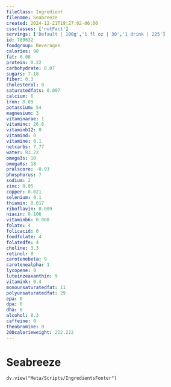 ```yaml
---
fileClass: Ingredient
filename: Seabreeze
created: 2024-12-21T19:27:02-06:00
cssclasses: ['nutFact']
servings: ['Default | 100g','1 fl oz | 30','1 drink | 225']
id: 789632
foodgroup: Beverages
calories: 90
fat: 0.08
protein: 0.22
carbohydrate: 8.07
sugars: 7.18
fiber: 0.3
cholesterol: 0
saturatedfats: 0.007
calcium: 6
iron: 0.09
potassium: 54
magnesium: 3
vitaminarae: 1
vitaminc: 26.6
vitaminb12: 0
vitamind: 0
vitamine: 0.1
netcarbs: 7.77
water: 83.22
omega3s: 10
omega6s: 18
pralscore: -0.93
phosphorus: 7
sodium: 2
zinc: 0.05
copper: 0.021
selenium: 0.1
thiamin: 0.017
riboflavin: 0.009
niacin: 0.106
vitaminb6: 0.008
folate: 4
folicacid: 0
foodfolate: 4
folatedfe: 4
choline: 3.3
retinol: 0
carotenebeta: 9
carotenealpha: 1
lycopene: 0
luteinzeaxanthin: 9
vitamink: 0.4
monounsaturatedfat: 11
polyunsaturatedfat: 29
epa: 0
dpa: 0
dha: 0
alcohol: 8.3
caffeine: 0
theobromine: 0
200calorieweight: 222.222
---
```


# Seabreeze

```dataviewjs
dv.view("Meta/Scripts/IngredientsFooter")
```